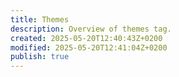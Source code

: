 ```yaml
---
title: Themes
description: Overview of themes tag.
created: 2025-05-20T12:40:43Z+0200
modified: 2025-05-20T12:41:04Z+0200
publish: true
---
```

